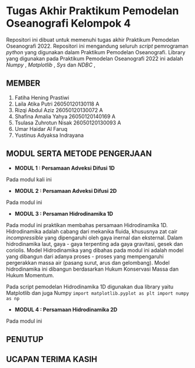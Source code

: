 # Tugas Akhir Praktikum Pemodelan Oseanografi Kelompok 4
Repositori ini dibuat untuk memenuhi tugas akhir Praktikum Pemodelan Oseanografi 2022. Repositori ini mengandung seluruh _script_ pemrograman _python_ yang digunakan dalam Praktikum Pemodelan Oseanografi. Library yang digunakan pada Praktikum Pemodelan Oseanografi 2022 ini adalah _Numpy_ , _Matplotlib_ , _Sys_ dan _NDBC_ , 
## **MEMBER**
1. Fatiha Hening Prastiwi
2. Laila Atika Putri 26050120130118 A
3. Rizqi Abdul Aziz 26050120130072 A
4. Shafina Amalia Yahya 26050120140169 A
5. Tsulasa Zuhrotun Nisak 26050120130093 A
6. Umar Haidar Al Faruq
7. Yustinus Adyaksa Indrayana

## **MODUL SERTA METODE PENGERJAAN**
* **MODUL 1 : Persamaan Adveksi Difusi 1D** 

Pada modul kali ini 

* **MODUL 2 : Persamaan Adveksi Difusi 2D** 

Pada modul ini 
* **MODUL 3 : Persaman Hidrodinamika 1D**

Pada modul ini praktikan membahas persamaan Hidrodinamika 1D. Hidrodinamika adalah cabang dari mekanika fluida, khususnya zat cair _incompressible_ yang dipengaruhi oleh gaya inernal dan eksternal. Dalam hidrodinamika laut, gaya - gaya terpenting ada gaya gravitasi, gesek dan coriolis. Model Hidrodinamika yang dibahas pada modul ini adalah model yang dibangun dari adanya proses - proses yang mempengaruhi pergerakkan massa air (pasang surut, arus dan gelombang). Model hidrodinamika ini dibangun berdasarkan Hukum Konservasi Massa dan Hukum Momentum.

Pada script pemodelan Hidrodinamika 1D digunakan dua library yaitu Matplotlib dan juga Numpy
`import matplotlib.pyplot as plt
import numpy as np`



* **MODUL 4 : Persamaan Hidrodinamika 2D**

Pada modul ini

## **PENUTUP**

## **UCAPAN TERIMA KASIH**
